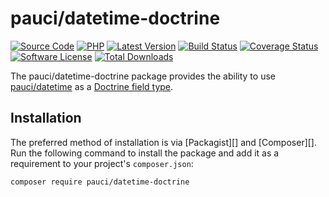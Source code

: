 # pauci/datetime-doctrine

[![Source Code][badge-source]][source]
[![PHP][badge-php]][php]
[![Latest Version][badge-release]][release]
[![Build Status][badge-build]][build]
[![Coverage Status][badge-coverage]][coverage]
[![Software License][badge-license]][license]
[![Total Downloads][badge-downloads]][downloads]

The pauci/datetime-doctrine package provides the ability to use
[pauci/datetime][pauci-datetime] as a [Doctrine field type][doctrine-field-type].

## Installation

The preferred method of installation is via [Packagist][] and [Composer][]. Run
the following command to install the package and add it as a requirement to
your project's `composer.json`:

```bash
composer require pauci/datetime-doctrine
```


[pauci-datetime]: https://github.com/pauci/datetime
[doctrine-field-type]: http://doctrine-dbal.readthedocs.org/en/latest/reference/types.html

[badge-source]: http://img.shields.io/badge/source-pauci/datetime--doctrine-blue.svg?style=flat-square
[badge-php]: https://img.shields.io/packagist/php-v/pauci/datetime?style=flat-square
[badge-release]: https://img.shields.io/packagist/v/pauci/datetime-doctrine.svg?style=flat-square&label=release
[badge-build]: https://img.shields.io/github/workflow/status/pauci/datetime-doctrine/Continuous%20Integration?style=flat-square
[badge-coverage]: https://img.shields.io/codecov/c/github/pauci/datetime-doctrine?style=flat-square
[badge-license]: https://img.shields.io/badge/license-MIT-brightgreen.svg?style=flat-square
[badge-downloads]: https://img.shields.io/packagist/dt/pauci/datetime-doctrine.svg?style=flat-square

[source]: https://github.com/pauci/datetime-doctrine
[php]: https://php.net
[release]: https://packagist.org/packages/pauci/datetime-doctrine
[build]: https://github.com/pauci/datetime-doctrine/actions?query=workflow%3A%22Continuous+Integration%22
[coverage]: https://codecov.io/gh/pauci/datetime-doctrine
[license]: https://github.com/pauci/datetime-doctrine/blob/master/LICENSE
[downloads]: https://packagist.org/packages/pauci/datetime-doctrine